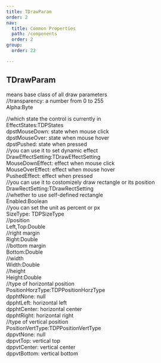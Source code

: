 ```yaml
---
title: TDrawParam
order: 2
nav:
  title: Common Properties
  path: /components
  order: 2
group:
  order: 22

---
```


## TDrawParam
means base class of all draw parameters  
//transparency: a number from 0 to 255  
Alpha:Byte  

//which state the control is currently in  
EffectStates:TDPStates  
      dpstMouseDown:    state when mouse click  
      dpstMouseOver:    state when mouse hover  
      dpstPushed:       state when pressed  
//you can use it to set dynamic effect  
DrawEffectSetting:TDrawEffectSetting  
     MouseDownEffect:   effect when mouse click  
     MouseOverEffect:   effect when mouse hover  
     PushedEffect:	    effect when pressed  
//you can use it to costomizely draw rectangle or its position   
DrawRectSetting:TDrawRectSetting  
//whether to use self-defined rectangle  
Enabled:Boolean  
//you can set the unit as percent or px  
SizeType: TDPSizeType  
//position  
Left,Top:Double  
//right margin  
Right:Double  
//bottom margin  
Bottom:Double  
//width  
Width:Double  
//height  
Height:Double  
//type of horizontal position  
PositionHorzType:TDPPositionHorzType  
     dpphtNone:	null  
     dpphtLeft:   horizontal left  
     dpphtCenter: horizontal center  
     dpphtRight:  horizontal right  
//type of vertical position  
PositionVertType:TDPPositionVertType  
     dppvtNone:   null  
     dppvtTop:    vertical top  
     dppvtCenter: vertical center  
     dppvtBottom: vertical bottom  
     